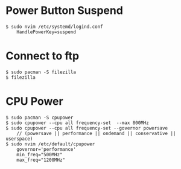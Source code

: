 # Power Button Suspend
    $ sudo nvim /etc/systemd/logind.conf
        HandlePowerKey=suspend
# Connect to ftp
    $ sudo pacman -S filezilla
    $ filezilla
# CPU Power
    $ sudo pacman -S cpupower
    $ sudo cpupower --cpu all frequency-set  --max 800MHz
    $ sudo cpupower --cpu all frequency-set --governor powersave
        // (powersave || performance || ondemand || conservative || userspace)
    $ sudo nvim /etc/default/cpupower
        governor='performance'
        min_freq="500MHz"
        max_freq="1200MHz"

